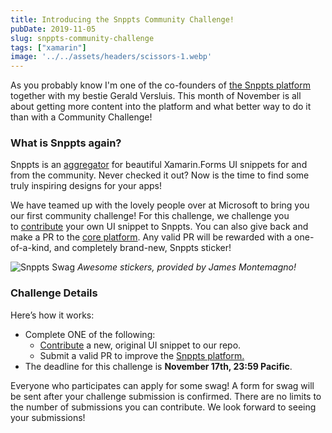 ```yaml
---
title: Introducing the Snppts Community Challenge!
pubDate: 2019-11-05
slug: snppts-community-challenge
tags: ["xamarin"]
image: '../../assets/headers/scissors-1.webp'
---
```

As you probably know I'm one of the co-founders of [the Snppts platform](https://www.thewissen.io/out-now-snppts-for-xamarin-forms/) together with my bestie Gerald Versluis. This month of November is all about getting more content into the platform and what better way to do it than with a Community Challenge!

### What is Snppts again?

Snppts is an [aggregator](https://snppts.dev/) for beautiful Xamarin.Forms UI snippets for and from the community. Never checked it out? Now is the time to find some truly inspiring designs for your apps!

We have teamed up with the lovely people over at Microsoft to bring you our first community challenge! For this challenge, we challenge you to [contribute](https://snppts.dev/how-to-contribute) your own UI snippet to Snppts. You can also give back and make a PR to the [core platform](https://github.com/snpptsdev/snppts). Any valid PR will be rewarded with a one-of-a-kind, and completely brand-new, Snppts sticker!

![Snppts Swag](http://devblogs.microsoft.com/xamarin/wp-content/uploads/sites/44/2019/11/IMG_20191101_075604.jpg)
*Awesome stickers, provided by James Montemagno!*

### Challenge Details

Here’s how it works:

* Complete ONE of the following:    
    * [Contribute](https://snppts.dev/how-to-contribute) a new, original UI snippet to our repo.
    * Submit a valid PR to improve the [Snppts platform.](https://github.com/snpptsdev/snppts)    
* The deadline for this challenge is **November 17th, 23:59 Pacific**.

Everyone who participates can apply for some swag! A form for swag will be sent after your challenge submission is confirmed. There are no limits to the number of submissions you can contribute. We look forward to seeing your submissions!